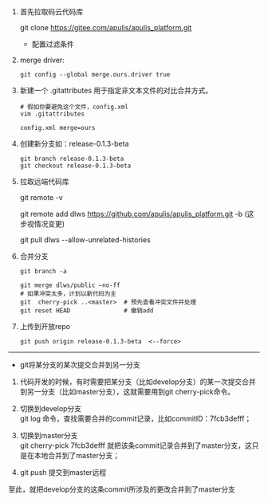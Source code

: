 1. 首先拉取码云代码库

   git clone https://gitee.com/apulis/apulis_platform.git

    * 配置过滤条件
    
1. merge driver:

   `git config --global merge.ours.driver true`

2. 新建一个 .gitattributes 用于指定非文本文件的对比合并方式。
   ```
   # 假如你要避免这个文件，config.xml
   vim .gitattributes

   config.xml merge=ours

   ```

2. 创建新分支如：release-0.1.3-beta
   ```
   git branch release-0.1.3-beta
   git checkout release-0.1.3-beta 
   ```
3. 拉取远端代码库

   git remote -v

   git remote add dlws https://github.com/apulis/apulis_platform.git -b <public> (这步视情况变更)

   git pull dlws <public> --allow-unrelated-histories

4. 合并分支
   ```
   git branch -a 

   git merge dlws/public –no-ff 
   # 如果冲突太多，计划以新代码为主
   git  cherry-pick ..<master>  # 预先查看冲突文件并处理
   git reset HEAD               # 撤销add

   ```
5. 上传到开放repo
   
   `git push origin release-0.1.3-beta  <--force>`


---

* git将某分支的某次提交合并到另一分支

1. 代码开发的时候，有时需要把某分支（比如develop分支）的某一次提交合并到另一分支（比如master分支），这就需要用到git cherry-pick命令。

2. 切换到develop分支 <br>
   git log 命令，查找需要合并的commit记录，比如commitID：7fcb3defff；

3. 切换到master分支<br>
   git cherry-pick 7fcb3defff  就把该条commit记录合并到了master分支，这只是在本地合并到了master分支；

4. git push 提交到master远程 
 
至此，就把develop分支的这条commit所涉及的更改合并到了master分支